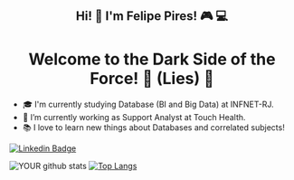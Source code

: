 # <h2 align="center"> Hi! 👋 I'm Felipe Pires! :video_game: :computer: </h2>  <h1 align="center"> Welcome to the Dark Side of the Force! :eyes: (Lies) :angel:  </h1>

- 🎓 I'm currently studying Database (BI and Big Data) at INFNET-RJ.
- 🚀 I’m currently working as Support Analyst at Touch Health.
- 📚 I love to learn new things about Databases and correlated subjects!   

[![Linkedin Badge](https://img.shields.io/badge/LinkedIn-0077B5?style=for-the-badge&logo=linkedin&logoColor=white&link=https://www.linkedin.com/in/felipe-pires-85238828/)](https://www.linkedin.com/in/felipe-pires-85238828/)

![YOUR github stats](https://github-readme-stats.vercel.app/api?username=FelipeOPires&layout=compact&theme=tokyonight)
[![Top Langs](https://github-readme-stats.vercel.app/api/top-langs/?username=FelipeOPires&layout=compact&theme=tokyonight)](https://github.com/FelipeOPires/github-readme-stats) 

#
